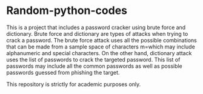 # Random-python-codes

This is a project that includes a password cracker using brute force and dictionary.
Brute force and dictionary are types of attacks when trying to crack a password. The brute force attack uses all the possible combinations that can be made from a sample space of characters m=which may include alphanumeric and special characters. On the other hand, dictionary attack uses the list of passwords to crack the targeted password. This list of passwords may include all the common passwords as well as possible passwords guessed from phishing the target.

This repository is strictly for academic purposes only.
